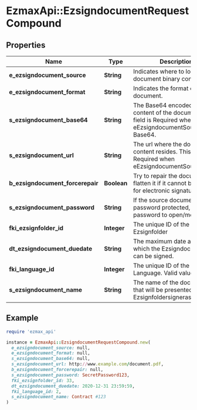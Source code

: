 # EzmaxApi::EzsigndocumentRequestCompound

## Properties

| Name | Type | Description | Notes |
| ---- | ---- | ----------- | ----- |
| **e_ezsigndocument_source** | **String** | Indicates where to look for the document binary content. |  |
| **e_ezsigndocument_format** | **String** | Indicates the format of the document. |  |
| **s_ezsigndocument_base64** | **String** | The Base64 encoded binary content of the document.  This field is Required when eEzsigndocumentSource &#x3D; Base64. | [optional] |
| **s_ezsigndocument_url** | **String** | The url where the document content resides.  This field is Required when eEzsigndocumentSource &#x3D; Url. | [optional] |
| **b_ezsigndocument_forcerepair** | **Boolean** | Try to repair the document or flatten it if it cannot be used for electronic signature.  | [optional][default to true] |
| **s_ezsigndocument_password** | **String** | If the source document is password protected, the password to open/modify it. | [optional][default to &#39;&#39;] |
| **fki_ezsignfolder_id** | **Integer** | The unique ID of the Ezsignfolder |  |
| **dt_ezsigndocument_duedate** | **String** | The maximum date and time at which the Ezsigndocument can be signed. |  |
| **fki_language_id** | **Integer** | The unique ID of the Language.  Valid values:  |Value|Description| |-|-| |1|French| |2|English| |  |
| **s_ezsigndocument_name** | **String** | The name of the document that will be presented to Ezsignfoldersignerassociations |  |

## Example

```ruby
require 'ezmax_api'

instance = EzmaxApi::EzsigndocumentRequestCompound.new(
  e_ezsigndocument_source: null,
  e_ezsigndocument_format: null,
  s_ezsigndocument_base64: null,
  s_ezsigndocument_url: http://www.example.com/document.pdf,
  b_ezsigndocument_forcerepair: null,
  s_ezsigndocument_password: SecretPassword123,
  fki_ezsignfolder_id: 33,
  dt_ezsigndocument_duedate: 2020-12-31 23:59:59,
  fki_language_id: 2,
  s_ezsigndocument_name: Contract #123
)
```

